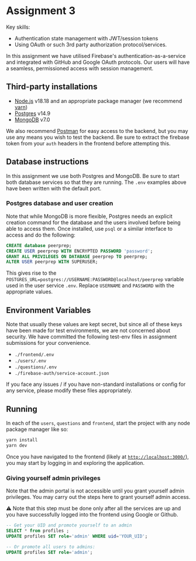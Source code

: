 # Assignment 3

Key skills:

- Authentication state management with JWT/session tokens
- Using OAuth or such 3rd party authorization protocol/services.

In this assignment we have utilised Firebase's authentication-as-a-service and integrated with GitHub and Google OAuth protocols. Our users will have a seamless, permissioned access with session management.

## Third-party installations

- [Node.js](https://nodejs.org) v18.18 and an appropriate package manager (we recommend [yarn](yarnpkg.com))
- [Postgres](https://www.postgresql.org/download/) v14.9
- [MongoDB](https://www.mongodb.com/docs/manual/administration/install-community/) v7.0

We also recommend [Postman](https://www.postman.com/) for easy access to the backend, but you may use any means you wish to test the backend. Be sure to extract the firebase token from your `auth` headers in the frontend before attempting this.

## Database instructions

In this assignment we use both Postgres and MongoDB. Be sure to start both database services so that they are running. The `.env` examples above have been written with the default port.

### Postgres database and user creation

Note that while MongoDB is more flexible, Postgres needs an explicit creation command for the database and the users involved before being able to access them. Once installed, use `psql` or a similar interface to access and do the following:

```sql
CREATE database peerprep;
CREATE USER peerprep WITH ENCRYPTED PASSWORD 'password';
GRANT ALL PRIVILEGES ON DATABASE peerprep TO peerprep;
ALTER USER peerprep WITH SUPERUSER;
```

This gives rise to the `POSTGRES_URL=postgres://USERNAME:PASSWORD@localhost/peerprep` variable used in the user service `.env`. Replace `USERNAME` and `PASSWORD` with the appropriate values.

## Environment Variables

Note that usually these values are kept secret, but since all of these keys have been made for test environments, we are not concerned about security. We have committed the following test-env files in assignment submissions for your convenience.

- `./frontend/.env`
- `./users/.env`
- `./questions/.env`
- `./firebase-auth/service-account.json`

If you face any issues / if you have non-standard installations or config for any service, please modify these files appropriately.

## Running

In each of the `users`, `questions` and `frontend`, start the project with any node package manager like so:

```sh
yarn install
yarn dev
```

Once you have navigated to the frontend (likely at [`http://localhost:3000/`](http://localhost:3000/)), you may start by logging in and exploring the application.

### Giving yourself admin privileges

Note that the admin portal is not accessible until you grant yourself admin privileges. You may carry out the steps here to grant yourself admin access.

:warning: Note that this step must be done only after all the services are up and you have successfully logged into the frontend using Google or Github.

```sql
-- Get your UID and promote yourself to an admin
SELECT * from profiles ;
UPDATE profiles SET role='admin' WHERE uid='YOUR_UID';

-- Or promote all users to admins:
UPDATE profiles SET role='admin';
```
